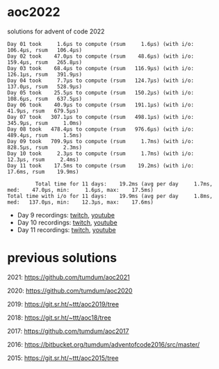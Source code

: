 # aoc2022
solutions for advent of code 2022

```
Day 01 took     1.6µs to compute (rsum     1.6µs) (with i/o:   106.4µs, rsum   106.4µs)
Day 02 took    47.0µs to compute (rsum    48.6µs) (with i/o:   159.4µs, rsum   265.8µs)
Day 03 took    68.4µs to compute (rsum   116.9µs) (with i/o:   126.1µs, rsum   391.9µs)
Day 04 took     7.7µs to compute (rsum   124.7µs) (with i/o:   137.0µs, rsum   528.9µs)
Day 05 took    25.5µs to compute (rsum   150.2µs) (with i/o:   108.6µs, rsum   637.5µs)
Day 06 took    40.9µs to compute (rsum   191.1µs) (with i/o:    41.9µs, rsum   679.5µs)
Day 07 took   307.1µs to compute (rsum   498.1µs) (with i/o:   345.9µs, rsum     1.0ms)
Day 08 took   478.4µs to compute (rsum   976.6µs) (with i/o:   489.4µs, rsum     1.5ms)
Day 09 took   709.9µs to compute (rsum     1.7ms) (with i/o:   828.5µs, rsum     2.3ms)
Day 10 took     2.3µs to compute (rsum     1.7ms) (with i/o:    12.3µs, rsum     2.4ms)
Day 11 took    17.5ms to compute (rsum    19.2ms) (with i/o:    17.6ms, rsum    19.9ms)

         Total time for 11 days:    19.2ms (avg per day     1.7ms, med:    47.0µs, min:     1.6µs, max:    17.5ms)
Total time with i/o for 11 days:    19.9ms (avg per day     1.8ms, med:   137.0µs, min:    12.3µs, max:    17.6ms)
```

- Day 9 recordings: [twitch](https://www.twitch.tv/videos/1674217005), [youtube](https://youtu.be/2VJgFk-mDRg)
- Day 10 recordings: [twitch](https://www.twitch.tv/videos/1675094161), [youtube](https://youtu.be/7kfVJo7-z5E)
- Day 11 recordings: [twitch](https://www.twitch.tv/videos/1676011383), [youtube](https://youtu.be/v3ZifmH50Q4)

# previous solutions

2021: https://github.com/tumdum/aoc2021

2020: https://github.com/tumdum/aoc2020

2019: https://git.sr.ht/~ttt/aoc2019/tree

2018: https://git.sr.ht/~ttt/aoc18/tree

2017: https://github.com/tumdum/aoc2017

2016: https://bitbucket.org/tumdum/adventofcode2016/src/master/

2015: https://git.sr.ht/~ttt/aoc2015/tree
